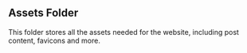 ## Assets Folder
This folder stores all the assets needed for the website, including post content, favicons and more.
